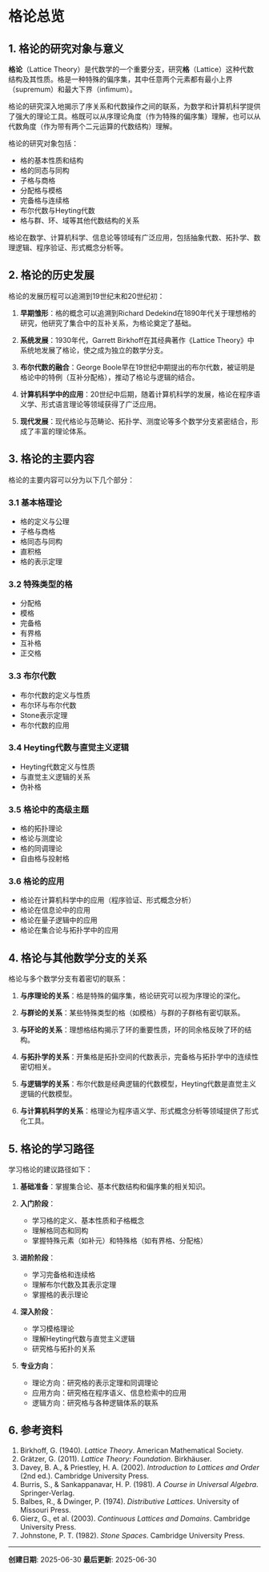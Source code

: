 # 格论总览

## 1. 格论的研究对象与意义

**格论**（Lattice Theory）是代数学的一个重要分支，研究**格**（Lattice）这种代数结构及其性质。格是一种特殊的偏序集，其中任意两个元素都有最小上界（supremum）和最大下界（infimum）。

格论的研究深入地揭示了序关系和代数操作之间的联系，为数学和计算机科学提供了强大的理论工具。格既可以从序理论角度（作为特殊的偏序集）理解，也可以从代数角度（作为带有两个二元运算的代数结构）理解。

格论的研究对象包括：

- 格的基本性质和结构
- 格的同态与同构
- 子格与商格
- 分配格与模格
- 完备格与连续格
- 布尔代数与Heyting代数
- 格与群、环、域等其他代数结构的关系

格论在数学、计算机科学、信息论等领域有广泛应用，包括抽象代数、拓扑学、数理逻辑、程序验证、形式概念分析等。

## 2. 格论的历史发展

格论的发展历程可以追溯到19世纪末和20世纪初：

1. **早期雏形**：格的概念可以追溯到Richard Dedekind在1890年代关于理想格的研究，他研究了集合中的互补关系，为格论奠定了基础。

2. **系统发展**：1930年代，Garrett Birkhoff在其经典著作《Lattice Theory》中系统地发展了格论，使之成为独立的数学分支。

3. **布尔代数的融合**：George Boole早在19世纪中期提出的布尔代数，被证明是格论中的特例（互补分配格），推动了格论与逻辑的结合。

4. **计算机科学中的应用**：20世纪中后期，随着计算机科学的发展，格论在程序语义学、形式语言理论等领域获得了广泛应用。

5. **现代发展**：现代格论与范畴论、拓扑学、测度论等多个数学分支紧密结合，形成了丰富的理论体系。

## 3. 格论的主要内容

格论的主要内容可以分为以下几个部分：

### 3.1 基本格理论

- 格的定义与公理
- 子格与商格
- 格同态与同构
- 直积格
- 格的表示定理

### 3.2 特殊类型的格

- 分配格
- 模格
- 完备格
- 有界格
- 互补格
- 正交格

### 3.3 布尔代数

- 布尔代数的定义与性质
- 布尔环与布尔代数
- Stone表示定理
- 布尔代数的应用

### 3.4 Heyting代数与直觉主义逻辑

- Heyting代数定义与性质
- 与直觉主义逻辑的关系
- 伪补格

### 3.5 格论中的高级主题

- 格的拓扑理论
- 格论与测度论
- 格的同调理论
- 自由格与投射格

### 3.6 格论的应用

- 格论在计算机科学中的应用（程序验证、形式概念分析）
- 格论在信息论中的应用
- 格论在量子逻辑中的应用
- 格论在集合论与拓扑学中的应用

## 4. 格论与其他数学分支的关系

格论与多个数学分支有着密切的联系：

1. **与序理论的关系**：格是特殊的偏序集，格论研究可以视为序理论的深化。

2. **与群论的关系**：某些特殊类型的格（如模格）与群的子群格有密切联系。

3. **与环论的关系**：理想格结构揭示了环的重要性质，环的同余格反映了环的结构。

4. **与拓扑学的关系**：开集格是拓扑空间的代数表示，完备格与拓扑学中的连续性密切相关。

5. **与逻辑学的关系**：布尔代数是经典逻辑的代数模型，Heyting代数是直觉主义逻辑的代数模型。

6. **与计算机科学的关系**：格理论为程序语义学、形式概念分析等领域提供了形式化工具。

## 5. 格论的学习路径

学习格论的建议路径如下：

1. **基础准备**：掌握集合论、基本代数结构和偏序集的相关知识。

2. **入门阶段**：
   - 学习格的定义、基本性质和子格概念
   - 理解格同态和同构
   - 掌握特殊元素（如补元）和特殊格（如有界格、分配格）

3. **进阶阶段**：
   - 学习完备格和连续格
   - 理解布尔代数及其表示定理
   - 掌握格的表示理论

4. **深入阶段**：
   - 学习模格理论
   - 理解Heyting代数与直觉主义逻辑
   - 研究格与拓扑的关系

5. **专业方向**：
   - 理论方向：研究格的表示定理和同调理论
   - 应用方向：研究格在程序语义、信息检索中的应用
   - 逻辑方向：研究格与各种逻辑体系的联系

## 6. 参考资料

1. Birkhoff, G. (1940). *Lattice Theory*. American Mathematical Society.
2. Grätzer, G. (2011). *Lattice Theory: Foundation*. Birkhäuser.
3. Davey, B. A., & Priestley, H. A. (2002). *Introduction to Lattices and Order* (2nd ed.). Cambridge University Press.
4. Burris, S., & Sankappanavar, H. P. (1981). *A Course in Universal Algebra*. Springer-Verlag.
5. Balbes, R., & Dwinger, P. (1974). *Distributive Lattices*. University of Missouri Press.
6. Gierz, G., et al. (2003). *Continuous Lattices and Domains*. Cambridge University Press.
7. Johnstone, P. T. (1982). *Stone Spaces*. Cambridge University Press.

---

**创建日期**: 2025-06-30
**最后更新**: 2025-06-30 